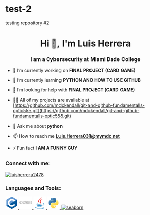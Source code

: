 # test-2
testing repository #2
<h1 align="center">Hi 👋, I'm Luis Herrera</h1>
<h3 align="center">I am a Cybersecurity at Miami Dade College</h3>

- 🔭 I’m currently working on **FINAL PROJECT (CARD GAME)**

- 🌱 I’m currently learning **PYTHON AND HOW TO USE GITHUB**

- 🤝 I’m looking for help with **FINAL PROJECT (CARD GAME)**

- 👨‍💻 All of my projects are available at [https://github.com/mdckendall/git-and-github-fundamentalls-optic555.git](https://github.com/mdckendall/git-and-github-fundamentalls-optic555.git)

- 💬 Ask me about **python**

- 📫 How to reach me **Luis.Herrera031@mymdc.net**

- ⚡ Fun fact **I AM A FUNNY GUY**

<h3 align="left">Connect with me:</h3>
<p align="left">
<a href="https://instagram.com/luisherrera2478" target="blank"><img align="center" src="https://raw.githubusercontent.com/rahuldkjain/github-profile-readme-generator/master/src/images/icons/Social/instagram.svg" alt="luisherrera2478" height="30" width="40" /></a>
</p>

<h3 align="left">Languages and Tools:</h3>
<p align="left"> <a href="https://www.cprogramming.com/" target="_blank" rel="noreferrer"> <img src="https://raw.githubusercontent.com/devicons/devicon/master/icons/c/c-original.svg" alt="c" width="40" height="40"/> </a> <a href="https://expressjs.com" target="_blank" rel="noreferrer"> <img src="https://raw.githubusercontent.com/devicons/devicon/master/icons/express/express-original-wordmark.svg" alt="express" width="40" height="40"/> </a> <a href="https://www.java.com" target="_blank" rel="noreferrer"> <img src="https://raw.githubusercontent.com/devicons/devicon/master/icons/java/java-original.svg" alt="java" width="40" height="40"/> </a> <a href="https://www.python.org" target="_blank" rel="noreferrer"> <img src="https://raw.githubusercontent.com/devicons/devicon/master/icons/python/python-original.svg" alt="python" width="40" height="40"/> </a> <a href="https://seaborn.pydata.org/" target="_blank" rel="noreferrer"> <img src="https://seaborn.pydata.org/_images/logo-mark-lightbg.svg" alt="seaborn" width="40" height="40"/> </a> </p>
